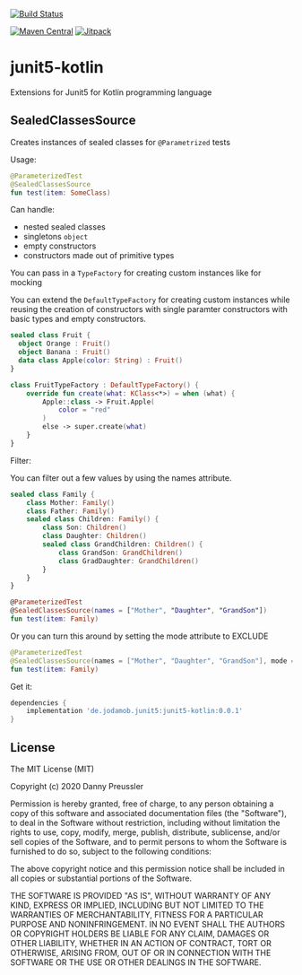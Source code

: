 [![Build Status](https://travis-ci.org/dpreussler/junit5-kotlin.svg?branch=master)](https://travis-ci.org/dpreussler/junit5-kotlin) 

[![Maven Central](https://maven-badges.herokuapp.com/maven-central/de.jodamob.junit5/junit5-kotlin/badge.svg)](https://maven-badges.herokuapp.com/maven-central/de.jodamob.junit5/junit5-kotlin)
[![Jitpack](https://jitpack.io/v/dpreussler/junit5-kotlin.svg)](https://jitpack.io/#dpreussler/junit5-kotlin)


# junit5-kotlin
Extensions for Junit5 for Kotlin programming language

## SealedClassesSource
Creates instances of sealed classes for `@Parametrized` tests

Usage:

```kotlin
@ParameterizedTest
@SealedClassesSource
fun test(item: SomeClass)
```

Can handle: 
- nested sealed classes
- singletons `object`
- empty constructors 
- constructors made out of primitive types

You can pass in a `TypeFactory` for creating custom instances like for mocking

You can extend the `DefaultTypeFactory` for creating custom instances while reusing the creation of constructors with single paramter constructors with basic types and empty constructors.


```kotlin
sealed class Fruit {
  object Orange : Fruit()
  object Banana : Fruit()
  data class Apple(color: String) : Fruit()
}

class FruitTypeFactory : DefaultTypeFactory() {
    override fun create(what: KClass<*>) = when (what) {
        Apple::class -> Fruit.Apple(
            color = "red"
        )
        else -> super.create(what)
    }
}
```

Filter: 

You can filter out a few values by using the names attribute.

```kotlin
sealed class Family {
    class Mother: Family()
    class Father: Family()
    sealed class Children: Family() {
        class Son: Children()
        class Daughter: Children()
        sealed class GrandChildren: Children() {
            class GrandSon: GrandChildren()
            class GradDaughter: GrandChildren()
        }
    }
}

@ParameterizedTest
@SealedClassesSource(names = ["Mother", "Daughter", "GrandSon"])
fun test(item: Family)
```
Or you can turn this around by setting the mode attribute to EXCLUDE

```kotlin
@ParameterizedTest
@SealedClassesSource(names = ["Mother", "Daughter", "GrandSon"], mode = SealedClassesSource.Mode.EXCLUDE)
fun test(item: Family)
```

Get it:

```groovy
dependencies {
    implementation 'de.jodamob.junit5:junit5-kotlin:0.0.1'
}
```


## License


The MIT License (MIT)

Copyright (c) 2020 Danny Preussler

Permission is hereby granted, free of charge, to any person obtaining a copy
of this software and associated documentation files (the "Software"), to deal
in the Software without restriction, including without limitation the rights
to use, copy, modify, merge, publish, distribute, sublicense, and/or sell
copies of the Software, and to permit persons to whom the Software is
furnished to do so, subject to the following conditions:

The above copyright notice and this permission notice shall be included in all
copies or substantial portions of the Software.

THE SOFTWARE IS PROVIDED "AS IS", WITHOUT WARRANTY OF ANY KIND, EXPRESS OR
IMPLIED, INCLUDING BUT NOT LIMITED TO THE WARRANTIES OF MERCHANTABILITY,
FITNESS FOR A PARTICULAR PURPOSE AND NONINFRINGEMENT. IN NO EVENT SHALL THE
AUTHORS OR COPYRIGHT HOLDERS BE LIABLE FOR ANY CLAIM, DAMAGES OR OTHER
LIABILITY, WHETHER IN AN ACTION OF CONTRACT, TORT OR OTHERWISE, ARISING FROM,
OUT OF OR IN CONNECTION WITH THE SOFTWARE OR THE USE OR OTHER DEALINGS IN THE
SOFTWARE.